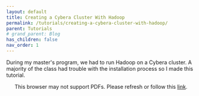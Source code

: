 ```yaml
---
layout: default
title: Creating a Cybera Cluster With Hadoop
permalink: /tutorials/creating-a-cybera-cluster-with-hadoop/
parent: Tutorials
# grand_parent: Blog
has_children: false
nav_order: 1
---
```


During my master's program, we had to run Hadoop on a Cybera cluster. 
A majority of the class had trouble with the installation process so I made this tutorial.

<p align="center">
    <object data="https://drive.google.com/viewerng/viewer?embedded=true&url=https://raw.githubusercontent.com/sirpaulmcd/Software-Cheat-Sheets/master/Hadoop/Creating-A-Cybera-Cluster-With-Hadoop.pdf" type="application/pdf" width="700px" height="700px">
        <p>
            This browser may not support PDFs. Please refresh or follow this
            <a href="https://drive.google.com/viewerng/viewer?embedded=true&url=https://raw.githubusercontent.com/sirpaulmcd/Software-Cheat-Sheets/master/Hadoop/Creating-A-Cybera-Cluster-With-Hadoop.pdf">link</a>.
        </p>
    </object>
</p>